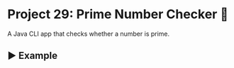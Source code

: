 # Project 29: Prime Number Checker 🔢

A Java CLI app that checks whether a number is prime.

## ▶️ Example